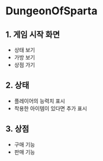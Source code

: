 # DungeonOfSparta

## 1. 게임 시작 화면
- 상태 보기
- 가방 보기
- 상점 가기
        
## 2. 상태   
- 플레이어의 능력치 표시
- 착용한 아이템이 있다면 추가 표시
     
## 3. 상점
- 구매 기능
- 판매 기능      
